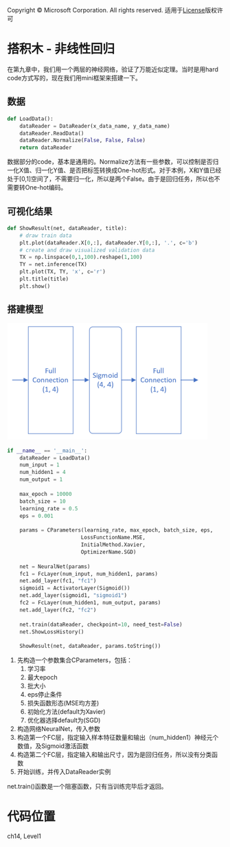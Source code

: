 Copyright © Microsoft Corporation. All rights reserved.
  适用于[License](https://github.com/Microsoft/ai-edu/blob/master/LICENSE.md)版权许可

# 搭积木 - 非线性回归

在第九章中，我们用一个两层的神经网络，验证了万能近似定理。当时是用hard code方式写的，现在我们用mini框架来搭建一下。

## 数据

```Python
def LoadData():
    dataReader = DataReader(x_data_name, y_data_name)
    dataReader.ReadData()
    dataReader.Normalize(False, False, False)
    return dataReader
```

数据部分的code，基本是通用的。Normalize方法有一些参数，可以控制是否归一化X值、归一化Y值、是否把标签转换成One-hot形式。对于本例，X和Y值已经处于[0,1]空间了，不需要归一化，所以是两个False。由于是回归任务，所以也不需要转One-hot编码。

## 可视化结果

```Python
def ShowResult(net, dataReader, title):
    # draw train data
    plt.plot(dataReader.X[0,:], dataReader.Y[0,:], '.', c='b')
    # create and draw visualized validation data
    TX = np.linspace(0,1,100).reshape(1,100)
    TY = net.inference(TX)
    plt.plot(TX, TY, 'x', c='r')
    plt.title(title)
    plt.show()
```

## 搭建模型

<img src='./Images/14/non_linear_regression.png'/>

```Python
if __name__ == '__main__':
    dataReader = LoadData()
    num_input = 1
    num_hidden1 = 4
    num_output = 1

    max_epoch = 10000
    batch_size = 10
    learning_rate = 0.5
    eps = 0.001

    params = CParameters(learning_rate, max_epoch, batch_size, eps,
                        LossFunctionName.MSE, 
                        InitialMethod.Xavier, 
                        OptimizerName.SGD)

    net = NeuralNet(params)
    fc1 = FcLayer(num_input, num_hidden1, params)
    net.add_layer(fc1, "fc1")
    sigmoid1 = ActivatorLayer(Sigmoid())
    net.add_layer(sigmoid1, "sigmoid1")
    fc2 = FcLayer(num_hidden1, num_output, params)
    net.add_layer(fc2, "fc2")

    net.train(dataReader, checkpoint=10, need_test=False)
    net.ShowLossHistory()
    
    ShowResult(net, dataReader, params.toString())
```

1. 先构造一个参数集合CParameters，包括：
   1. 学习率
   2. 最大epoch
   3. 批大小
   4. eps停止条件
   5. 损失函数形态(MSE均方差)
   6. 初始化方法(default为Xavier)
   7. 优化器选择default为(SGD)
2. 构造网络NeuralNet，传入参数
3. 构造第一个FC层，指定输入样本特征数量和输出（num_hidden1）神经元个数值，及Sigmoid激活函数
4. 构造第二个FC层，指定输入和输出尺寸，因为是回归任务，所以没有分类函数
5. 开始训练，并传入DataReader实例

net.train()函数是一个阻塞函数，只有当训练完毕后才返回。

# 代码位置

ch14, Level1
